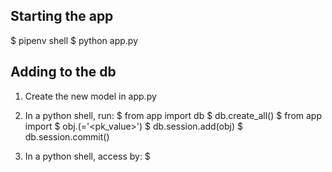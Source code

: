 ## Starting the app 
$ pipenv shell 
$ python app.py

## Adding to the db 

1. Create the new model in app.py 
2. In a python shell, run:
	$ from app import db
	$ db.create_all()
	$ from app import <Object name> 
	$ obj.<Object name>(<pk>='<pk_value>')
	$ db.session.add(obj)
	$ db.session.commit()

3. In a python shell, access by: 
	$ <Object name>.query.all()


## Project journal 
https://docs.google.com/document/d/1fzTE_AFB1A7JmUz-4jXnifOgEtxpAvjl_dLOgh2XTK8/edit?usp=sharing

## Reviewing Flask 
https://medium.com/technest/build-a-crud-app-with-flask-bootstrap-heroku-60dfa3a788e8

## Killing process
https://dev.to/dechamp/the-dreaded-bind-address-already-in-use-kill-it-583l
$lsof -i :<PORT#>
$kill -9 <PID>

## Troubleshooting 

### Css changes won't load in broswer
The browser is likely caching the old main.css. Click 'reload' while holding down the 'shift' key to do a full reload of the browser. 

## Pushing to master 
- https://code.tutsplus.com/tutorials/quick-tip-how-to-work-with-github-and-multiple-accounts--net-22574
- https://www.datree.io/resources/git-error-fatal-remote-origin-already-exists
git remote set-url origin https://github.com/scogra17/CookbookApp
git push -u origin master

## Heroku deployment
https://reverse-cook-app.herokuapp.com/

## DB changes
From pipenv:
$ python
>>> from app import db
>>> db.create_all()

Add to table represented by model [ClassName]:
>>> from app import [ClassName]
>>> obj = [ClassName]([fields])
>>> db.session.add(obj)
>>> db.session.commit()

Retrieving data:
https://docs.sqlalchemy.org/en/13/orm/query.html
>>> [ClassName].query.all()


See tables:
$ db.metadata.tables

## DB browsing
SQLite: https://docs.sqlalchemy.org/en/13/orm/tutorial.html
Use DB broswer for SQLite: https://sqlitebrowser.org/dl/

## Logging to console
print(<message>, file=sys.stdout)

